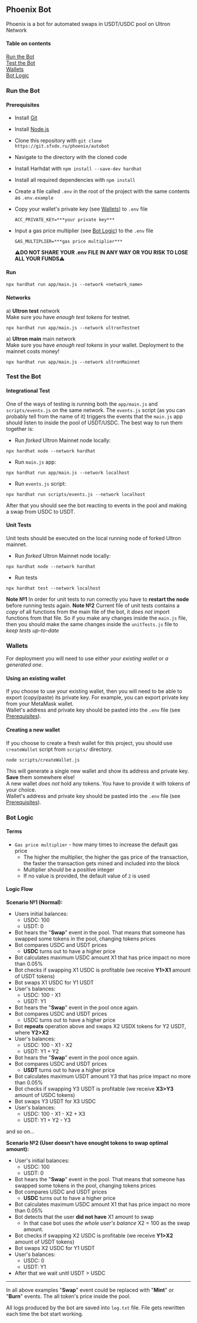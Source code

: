 ## Phoenix Bot

Phoenix is a bot for automated swaps in USDT/USDC pool on Ultron Network

#### Table on contents

[Run the Bot](#run)  
[Test the Bot](#tests)  
[Wallets](#wallets)  
[Bot Logic](#logic)  

<a name="run"/>

### Run the Bot

<a name="preqs">

#### Prerequisites

- Install [Git](https://git-scm.com/)
- Install [Node.js](https://nodejs.org/en/download/)
- Clone this repository with `git clone https://git.sfxdx.ru/phoenix/autobot`
- Navigate to the directory with the cloned code
- Install Harhdat with `npm install --save-dev hardhat`
- Install all required dependencies with `npm install`
- Create a file called `.env` in the root of the project with the same contents as `.env.example`
- Copy your wallet's private key (see [Wallets](#wallets)) to `.env` file
  ```
  ACC_PRIVATE_KEY=***your private key***
  ```
- Input a gas price multiplier (see [Bot Logic](#logic)) to the `.env` file

  ```
  GAS_MULTIPLIER=***gas price multiplier***
  ```

  :warning:**DO NOT SHARE YOUR .env FILE IN ANY WAY OR YOU RISK TO LOSE ALL YOUR FUNDS**:warning:

#### Run

```
npx hardhat run app/main.js --network <network_name>
```

#### Networks

а) **Ultron test** network  
Make sure you have _enough test tokens_ for testnet.
```
npx hardhat run app/main.js --network ultronTestnet
```

a) **Ultron main** main network  
Make sure you have _enough real tokens_ in your wallet. Deployment to the mainnet costs money!
```
npx hardhat run app/main.js --network ultronMainnet
```

<a name="tests"/>

### Test the Bot
#### Integrational Test
One of the ways of testing is running both the `app/main.js` and `scripts/events.js` on the same network. The `events.js` script (as you can probably tell from the name of it) triggers the events that the `main.js` app should listen to inside the pool of USDT/USDC. The best way to run them together is:

- Run _forked_ Ultron Mainnet node locally:
```
npx hardhat node --network hardhat
```

- Run `main.js` app:
```
npx hardhat run app/main.js --network localhost
```

- Run `events.js` script:
```
npx hardhat run scripts/events.js --network localhost
```

After that you should see the bot reacting to events in the pool and making a swap from USDC to USDT.

#### Unit Tests
Unit tests should be executed on the local running node of forked Ultron mainnet.
- Run _forked_ Ultron Mainnet node locally:
```
npx hardhat node --network hardhat
```
- Run tests
```
npx hardhat test --network localhost
```

**Note №1** In order for unit tests to run correctly you have to **restart the node** before running tests again.
**Note №2** Current file of unit tests contains a *copy* of all functions from the main file of the bot, it *does not* import functions from that file. So if you make any changes inside the `main.js` file, then you should make the same changes inside the `unitTests.js` file to *keep tests up-to-date*

<a name="wallets"/>

### Wallets

For deployment you will need to use either _your existing wallet_ or _a generated one_.

#### Using an existing wallet

If you choose to use your existing wallet, then you will need to be able to export (copy/paste) its private key. For example, you can export private key from your MetaMask wallet.  
Wallet's address and private key should be pasted into the `.env` file (see [Prerequisites](#preqs)).

#### Creating a new wallet

If you choose to create a fresh wallet for this project, you should use `createWallet` script from `scripts/` directory.

```
node scripts/createWallet.js
```

This will generate a single new wallet and show its address and private key. **Save** them somewhere else!  
A new wallet _does not_ hold any tokens. You have to provide it with tokens of your choice.  
Wallet's address and private key should be pasted into the `.env` file (see [Prerequisites](#preqs)).

<a name="logic"/>

### Bot Logic

#### Terms

- `Gas price multiplier` - how many times to increase the default gas price
  - The higher the multiplier, the higher the gas price of the transaction, the faster the transaction gets mined and included into the block
  - Multiplier _should_ be a positive integer
  - If no value is provided, the default value of `2` is used

#### Logic Flow

**Scenario №1 (Normal):**

- Users initial balances:
  - USDC: 100
  - USDT: 0
- Bot hears the "**Swap**" event in the pool. That means that someone has swapped some tokens in the pool, changing tokens prices
- Bot compares USDC and USDT prices
  - **USDC** turns out to have a higher price
- Bot calculates maximum USDC amount X1 that has price impact no more than 0.05%
- Bot checks if swapping X1 USDC is profitable (we receive **Y1>X1** amount of USDT tokens)
- Bot swaps X1 USDC for Y1 USDT
- User's balances:
  - USDC: 100 - X1
  - USDT: Y1
- Bot hears the "**Swap**" event in the pool once again.
- Bot compares USDC and USDT prices
  - USDC turns out to have a higher price
- Bot **repeats** operation above and swaps X2 USDX tokens for Y2 USDT, where **Y2>X2**
- User's balances:
  - USDC: 100 - X1 - X2
  - USDT: Y1 + Y2
- Bot hears the "**Swap**" event in the pool once again.
- Bot compares USDC and USDT prices
  - **USDT** turns out to have a higher price
- Bot calculates maximum USDT amount Y3 that has price impact no more than 0.05%
- Bot checks if swapping Y3 USDT is profitable (we receive **X3>Y3** amount of USDC tokens)
- Bot swaps Y3 USDT for X3 USDC
- User's balances:
  - USDC: 100 - X1 - X2 + X3
  - USDT: Y1 + Y2 - Y3

and so on...

**Scenario №2 (User doesn't have enought tokens to swap optimal amount):**

- User's initial balances:
  - USDC: 100
  - USDT: 0
- Bot hears the "**Swap**" event in the pool. That means that someone has swapped some tokens in the pool, changing tokens prices
- Bot compares USDC and USDT prices
  - **USDC** turns out to have a higher price
- Bot calculates maximum USDC amount X1 that has price impact no more than 0.05%
- Bot detects that the user **did not have** X1 amount to swap
  - In that case bot uses _the whole user's balance_  X2 = 100 as the swap amount.
- Bot checks if swapping X2 USDC is profitable (we receive **Y1>X2** amount of USDT tokens)
- Bot swaps X2 USDC for Y1 USDT
- User's balances:
  - USDC: 0
  - USDT: Y1
- After that we wait unitl USDT > USDC
---

In all above examples "**Swap**" event could be replaced with "**Mint**" or "**Burn**" events. The all token's price inside the pool.

All logs produced by the bot are saved into `log.txt` file. File gets rewritten each time the bot start working.  

